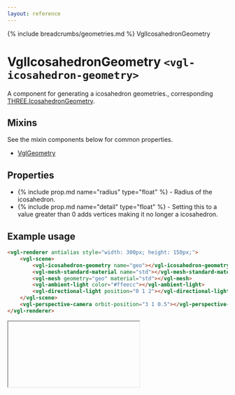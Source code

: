 ```yaml
---
layout: reference
---
```

{% include breadcrumbs/geometries.md %} VglIcosahedronGeometry
# VglIcosahedronGeometry `<vgl-icosahedron-geometry>`
A component for generating a icosahedron geometries., corresponding [THREE.IcosahedronGeometry](https://threejs.org/docs/index.html#api/geometries/IcosahedronGeometry).
## Mixins
See the mixin components below for common properties.
* [VglGeometry](vgl-geometry)

## Properties
* {% include prop.md name="radius" type="float" %} - Radius of the icosahedron.
* {% include prop.md name="detail" type="float" %} - Setting this to a value greater than 0 adds vertices making it no longer a icosahedron.

## Example usage
```html
<vgl-renderer antialias style="width: 300px; height: 150px;">
    <vgl-scene>
        <vgl-icosahedron-geometry name="geo"></vgl-icosahedron-geometry>
        <vgl-mesh-standard-material name="std"></vgl-mesh-standard-material>
        <vgl-mesh geometry="geo" material="std"></vgl-mesh>
        <vgl-ambient-light color="#ffeecc"></vgl-ambient-light>
        <vgl-directional-light position="0 1 2"></vgl-directional-light>
    </vgl-scene>
    <vgl-perspective-camera orbit-position="3 1 0.5"></vgl-perspective-camera>
</vgl-renderer>
```
<div class="vgl-example"><iframe class="vgl-example__content" srcdoc="
    <style>
        body {
            margin: 0;
            overflow: hidden;
        }
        .vgl-canvas {
            height: 100vh;
        }
    </style>
    <vgl-renderer antialias class='vgl-canvas'>
        <vgl-scene>
            <vgl-icosahedron-geometry name='geo'></vgl-icosahedron-geometry>
            <vgl-mesh-standard-material name='std'></vgl-mesh-standard-material>
            <vgl-mesh geometry='geo' material='std'></vgl-mesh>
            <vgl-ambient-light color='#ffeecc'></vgl-ambient-light>
            <vgl-directional-light position='0 1 2'></vgl-directional-light>
        </vgl-scene>
        <vgl-perspective-camera orbit-position='3 1 0.5'></vgl-perspective-camera>
    </vgl-renderer>
    <script src='https://unpkg.com/vue/dist/vue.min.js'></script>
    <script src='https://unpkg.com/three/build/three.min.js'></script>
    <script src='../js/vue-gl.js'></script>
    <script>
        Object.keys(VueGL).forEach(function(name) {
            Vue.component(name, VueGL[name]);
        });
        const vm = new Vue({
            el: '.vgl-canvas'
        });
    </script>
"></iframe></div>
<script src="https://unpkg.com/srcdoc-polyfill@1.0.0/srcdoc-polyfill.min.js"></script>
